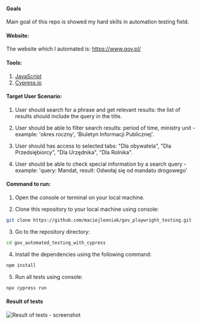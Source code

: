 #### Goals
Main goal of this repo is showed my hard skills in automation testing field.

#### Website:
The website which I automated is: https://www.gov.pl/<br>

#### Tools:
1. [JavaScript](https://developer.mozilla.org/en-US/docs/Web/JavaScript#) <br>
2. [Cypress.io](https://docs.cypress.io/) <br>

#### Target User Scenario: 

1. User should search for a phrase and get relevant results: the list of results should include the query in the title.
   
2. User should be able to filter search results: period of time, ministry unit - example: 'okres roczny', 'Biuletyn Informacji Publicznej'.
   
3. User should has access to selected tabs: "Dla obywatela", "Dla Przedsiębiorcy", "Dla Urzędnika", "Dla Rolnika".
   
4. User should be able to check special information by a search query - example: 'query: Mandat, result: Odwołaj się od mandatu drogowego'

#### Command to run:
1. Open the console or terminal on your local machine.
   
2. Clone this repository to your local machine using console:
```sh
git clone https://github.com/maciejleoniak/gov_playwright_testing.git
```
3. Go to the repository directory:
```sh
cd gov_automated_testing_with_cypress
```
4. Install the dependencies using the following command:
 ```sh
npm install
```
5. Run all tests using console:
```sh
npx cypress run
```

#### Result of tests 

![Result of tests - screenshot](../gov_automated_testing_with_cypress/cypress/screenshots/results/Screenshot%202023-10-25%20at%2022.31.34.png)